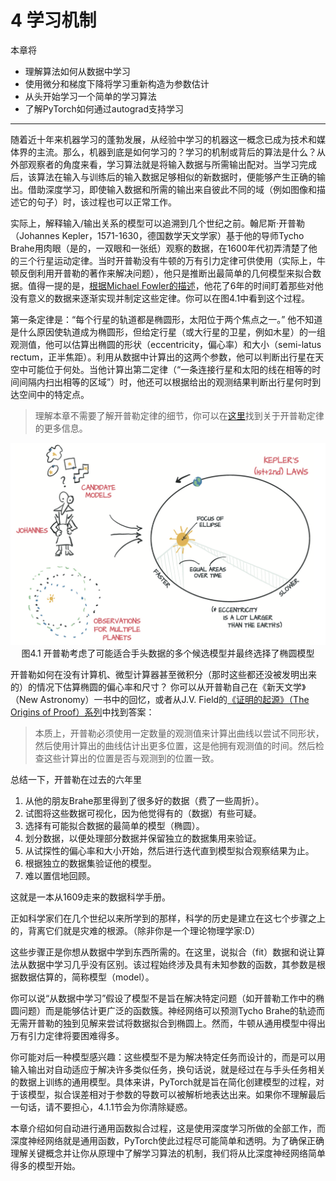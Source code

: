 # 4 学习机制

本章将
* 理解算法如何从数据中学习
* 使用微分和梯度下降将学习重新构造为参数估计
* 从头开始学习一个简单的学习算法
* 了解PyTorch如何通过autograd支持学习

-------------------------

随着近十年来机器学习的蓬勃发展，从经验中学习的机器这一概念已成为技术和媒体界的主流。那么，机器到底是如何学习的？学习的机制或背后的算法是什么？从外部观察者的角度来看，学习算法就是将输入数据与所需输出配对。当学习完成后，该算法在输入与训练后的输入数据足够相似的新数据时，便能够产生正确的输出。借助深度学习，即使输入数据和所需的输出来自彼此不同的域（例如图像和描述它的句子）时，该过程也可以正常工作。

实际上，解释输入/输出关系的模型可以追溯到几个世纪之前。翰尼斯·开普勒（Johannes Kepler，1571-1630，德国数学天文学家）基于他的导师Tycho Brahe用肉眼（是的，一双眼和一张纸）观察的数据，在1600年代初弄清楚了他的三个行星运动定律。当时开普勒没有牛顿的万有引力定律可供使用（实际上，牛顿反倒利用开普勒的著作来解决问题），他只是推断出最简单的几何模型来拟合数据。值得一提的是，[根据Michael Fowler的描述]( http://galileoandeinstein.physics.virginia.edu/1995/lectures/morekepl.html)，他花了6年的时间盯着那些对他没有意义的数据来逐渐实现并制定这些定律。你可以在图4.1中看到这个过程。

第一条定律是：“每个行星的轨道都是椭圆形，太阳位于两个焦点之一。” 他不知道是什么原因使轨道成为椭圆形，但给定行星（或大行星的卫星，例如木星）的一组观测值，他可以估算出椭圆的形状（eccentricity，偏心率）和大小（semi-latus rectum，正半焦距）。利用从数据中计算出的这两个参数，他可以判断出行星在天空中可能位于何处。当他计算出第二定律（“一条连接行星和太阳的线在相等的时间间隔内扫出相等的区域”）时，他还可以根据给出的观测结果判断出行星何时到达空间中的特定点。

> 理解本章不需要了解开普勒定律的细节，你可以在[这里](https://en.wikipedia.org/wiki/Kepler%27s_laws_of_planetary_motion)找到关于开普勒定律的更多信息。

<div align=center>
<img width="600" src="../img/chapter4/4.1.png" alt="4.1"/>
</div>
<div align=center>图4.1 开普勒考虑了可能适合手头数据的多个候选模型并最终选择了椭圆模型</div>

开普勒如何在没有计算机、微型计算器甚至微积分（那时这些都还没被发明出来的）的情况下估算椭圆的偏心率和尺寸？ 你可以从开普勒自己在《新天文学》（New Astronomy）一书中的回忆，或者从J.V. Field的[《证明的起源》（The Origins of Proof）系列](https://plus.maths.org/content/origins-proof-ii-keplers-proofs)中找到答案：
> 本质上，开普勒必须使用一定数量的观测值来计算出曲线以尝试不同形状，然后使用计算出的曲线估计出更多位置，这是他拥有观测值的时间。然后检查这些计算出的位置是否与观测到的位置一致。

总结一下，开普勒在过去的六年里
1. 从他的朋友Brahe那里得到了很多好的数据（费了一些周折）。
2. 试图将这些数据可视化，因为他觉得有的（数据）有些可疑。
3. 选择有可能拟合数据的最简单的模型（椭圆）。
4. 划分数据，以便处理部分数据并保留独立的数据集用来验证。
5. 从试探性的偏心率和大小开始，然后进行迭代直到模型拟合观察结果为止。
6. 根据独立的数据集验证他的模型。
7. 难以置信地回顾。

这就是一本从1609走来的数据科学手册。

正如科学家们在几个世纪以来所学到的那样，科学的历史是建立在这七个步骤之上的，背离它们就是灾难的根源。（除非你是一个理论物理学家:D）

这些步骤正是你想从数据中学到东西所需的。在这里，说拟合（fit）数据和说让算法从数据中学习几乎没有区别。该过程始终涉及具有未知参数的函数，其参数是根据数据估算的，简称模型（model）。

你可以说“从数据中学习”假设了模型不是旨在解决特定问题（如开普勒工作中的椭圆问题）而是能够估计更广泛的函数簇。神经网络可以预测Tycho Brahe的轨迹而无需开普勒的独到见解来尝试将数据拟合到椭圆上。然而，牛顿从通用模型中得出万有引力定律将要困难得多。

你可能对后一种模型感兴趣：这些模型不是为解决特定任务而设计的，而是可以用输入输出对自动适应于解决许多类似任务，换句话说，就是经过在与手头任务相关的数据上训练的通用模型。具体来讲，PyTorch就是旨在简化创建模型的过程，对于该模型，拟合误差相对于参数的导数可以被解析地表达出来。如果你不理解最后一句话，请不要担心，4.1.1节会为你清除疑惑。

本章介绍如何自动进行通用函数拟合过程，这是使用深度学习所做的全部工作，而深度神经网络就是通用函数，PyTorch使此过程尽可能简单和透明。为了确保正确理解关键概念并让你从原理中了解学习算法的机制，我们将从比深度神经网络简单得多的模型开始。